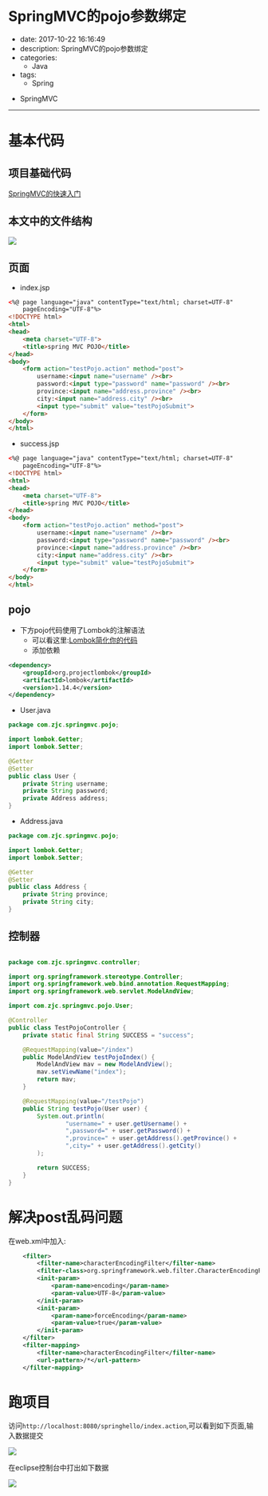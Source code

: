#   SpringMVC的pojo参数绑定
+ date: 2017-10-22 16:16:49
+ description: SpringMVC的pojo参数绑定
+ categories:
  - Java
+ tags:
  - Spring
- SpringMVC
---
#  基本代码
##  项目基础代码
[SpringMVC的快速入门](/2017/10/04/SpringMVC的快速入门/)

##  本文中的文件结构

![](../images/springmvc/20191022012.png)


##  页面
+   index.jsp
```html
<%@ page language="java" contentType="text/html; charset=UTF-8"
	pageEncoding="UTF-8"%>
<!DOCTYPE html>
<html>
<head>
	<meta charset="UTF-8">
	<title>spring MVC POJO</title>
</head>
<body>
	<form action="testPojo.action" method="post">
		username:<input name="username" /><br>
		password:<input	type="password" name="password" /><br>
		province:<input	name="address.province" /><br>
		city:<input name="address.city" /><br>
		<input type="submit" value="testPojoSubmit">
	</form>
</body>
</html>
```

+   success.jsp
```html
<%@ page language="java" contentType="text/html; charset=UTF-8"
	pageEncoding="UTF-8"%>
<!DOCTYPE html>
<html>
<head>
	<meta charset="UTF-8">
	<title>spring MVC POJO</title>
</head>
<body>
	<form action="testPojo.action" method="post">
		username:<input name="username" /><br>
		password:<input	type="password" name="password" /><br>
		province:<input	name="address.province" /><br>
		city:<input name="address.city" /><br>
		<input type="submit" value="testPojoSubmit">
	</form>
</body>
</html>
```
##  pojo
+   下方pojo代码使用了Lombok的注解语法
    -   可以看这里:[Lombok简化你的代码](/2017/10/23/Lombok简化你的代码/)
    -   添加依赖
```xml
<dependency>
    <groupId>org.projectlombok</groupId>
    <artifactId>lombok</artifactId>
    <version>1.14.4</version>
</dependency>
```

+	User.java
```java
package com.zjc.springmvc.pojo;

import lombok.Getter;
import lombok.Setter;

@Getter
@Setter
public class User {
	private String username;
	private String password;
	private Address address;
}

```

+ Address.java
```java
package com.zjc.springmvc.pojo;

import lombok.Getter;
import lombok.Setter;

@Getter
@Setter
public class Address {
	private String province;
	private String city;
}

```

##  控制器
```java

package com.zjc.springmvc.controller;

import org.springframework.stereotype.Controller;
import org.springframework.web.bind.annotation.RequestMapping;
import org.springframework.web.servlet.ModelAndView;

import com.zjc.springmvc.pojo.User;

@Controller
public class TestPojoController {
	private static final String SUCCESS = "success";

	@RequestMapping(value="/index")
	public ModelAndView testPojoIndex() {
		ModelAndView mav = new ModelAndView();
		mav.setViewName("index");
		return mav;
	}

	@RequestMapping(value="/testPojo")
	public String testPojo(User user) {
		System.out.println(
				"username=" + user.getUsername() +
				",password=" + user.getPassword() +
				",province=" + user.getAddress().getProvince() +
				",city=" + user.getAddress().getCity()
		);

		return SUCCESS;
	}
}
```


#   解决post乱码问题
在web.xml中加入:
```xml
	<filter>
		<filter-name>characterEncodingFilter</filter-name>
		<filter-class>org.springframework.web.filter.CharacterEncodingFilter</filter-class>
		<init-param>
			<param-name>encoding</param-name>
			<param-value>UTF-8</param-value>
		</init-param>
		<init-param>
			<param-name>forceEncoding</param-name>
			<param-value>true</param-value>
		</init-param>
	</filter>
	<filter-mapping>
    	<filter-name>characterEncodingFilter</filter-name>
    	<url-pattern>/*</url-pattern>
  	</filter-mapping>
```


#   跑项目
访问`http://localhost:8080/springhello/index.action`,可以看到如下页面,输入数据提交


![](../images/springmvc/20191022010.png)


在eclipse控制台中打出如下数据

![](../images/springmvc/20191022011.png)

